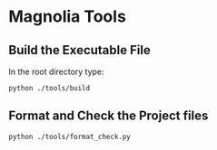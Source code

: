 # Magnolia Tools

## Build the Executable File
In the root directory type:
```shell
python ./tools/build
```

## Format and Check the Project files
```shell
python ./tools/format_check.py
```
